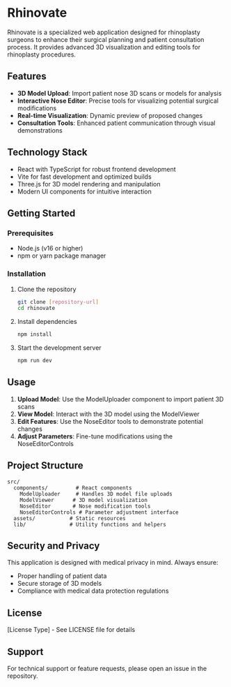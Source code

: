 # Rhinovate

Rhinovate is a specialized web application designed for rhinoplasty surgeons to enhance their surgical planning and patient consultation process. It provides advanced 3D visualization and editing tools for rhinoplasty procedures.

## Features

- **3D Model Upload**: Import patient nose 3D scans or models for analysis
- **Interactive Nose Editor**: Precise tools for visualizing potential surgical modifications
- **Real-time Visualization**: Dynamic preview of proposed changes
- **Consultation Tools**: Enhanced patient communication through visual demonstrations

## Technology Stack

- React with TypeScript for robust frontend development
- Vite for fast development and optimized builds
- Three.js for 3D model rendering and manipulation
- Modern UI components for intuitive interaction

## Getting Started

### Prerequisites

- Node.js (v16 or higher)
- npm or yarn package manager

### Installation

1. Clone the repository
   ```bash
   git clone [repository-url]
   cd rhinovate
   ```

2. Install dependencies
   ```bash
   npm install
   ```

3. Start the development server
   ```bash
   npm run dev
   ```

## Usage

1. **Upload Model**: Use the ModelUploader component to import patient 3D scans
2. **View Model**: Interact with the 3D model using the ModelViewer
3. **Edit Features**: Use the NoseEditor tools to demonstrate potential changes
4. **Adjust Parameters**: Fine-tune modifications using the NoseEditorControls

## Project Structure

```
src/
  components/         # React components
    ModelUploader     # Handles 3D model file uploads
    ModelViewer      # 3D model visualization
    NoseEditor       # Nose modification tools
    NoseEditorControls # Parameter adjustment interface
  assets/           # Static resources
  lib/              # Utility functions and helpers
```

## Security and Privacy

This application is designed with medical privacy in mind. Always ensure:
- Proper handling of patient data
- Secure storage of 3D models
- Compliance with medical data protection regulations

## License

[License Type] - See LICENSE file for details

## Support

For technical support or feature requests, please open an issue in the repository.
